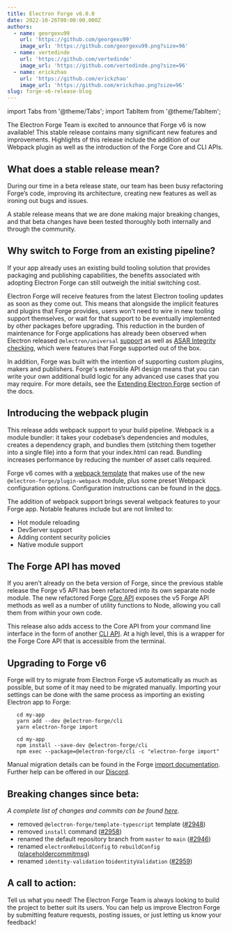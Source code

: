 ```yaml
---
title: Electron Forge v6.0.0
date: 2022-10-26T00:00:00.000Z
authors:
  - name: georgexu99
    url: 'https://github.com/georgexu99'
    image_url: 'https://github.com/georgexu99.png?size=96'
  - name: vertedinde
    url: 'https://github.com/vertedinde'
    image_url: 'https://github.com/vertedinde.png?size=96'
  - name: erickzhao
    url: 'https://github.com/erickzhao'
    image_url: 'https://github.com/erickzhao.png?size=96'
slug: forge-v6-release-blog
---
```


import Tabs from '@theme/Tabs';
import TabItem from '@theme/TabItem';

The Electron Forge Team is excited to announce that Forge v6 is now available! This stable release contains many significant new features and improvements. Highlights of this release include the addition of our Webpack plugin as well as the introduction of the Forge Core and CLI APIs.

## What does a stable release mean?

During our time in a beta release state, our team has been busy refactoring Forge’s code, improving its architecture, creating new features as well as ironing out bugs and issues.

A stable release means that we are done making major breaking changes, and that beta changes have been tested thoroughly both internally and through the community.

## Why switch to Forge from an existing pipeline?

If your app already uses an existing build tooling solution that provides packaging and publishing capabilities, the benefits associated with adopting Electron Forge can still outweigh the initial switching cost.

Electron Forge will receive features from the latest Electron tooling updates as soon as they come out. This means that alongside the implicit features and plugins that Forge provides, users won't need to wire in new tooling support themselves, or wait for that support to be eventually implemented by other packages before upgrading. This reduction in the burden of maintenance for Forge applications has already been observed when Electron released `@electron/universal` [support](https://github.com/electron/universal) as well as [ASAR Integrity checking](https://www.electronjs.org/docs/latest/tutorial/asar-integrity), which were features that Forge supported out of the box.

In addition, Forge was built with the intention of supporting custom plugins, makers and publishers. Forge's extensible API design means that you can write your own additional build logic for any advanced use cases that you may require. For more details, see the [Extending Electron Forge] section of the docs.

## Introducing the webpack plugin

This release adds webpack support to your build pipeline. Webpack is a module bundler: it takes your codebase’s dependencies and modules, creates a dependency graph, and bundles them (stitching them together into a single file) into a form that your index.html can read. Bundling increases performance by reducing the number of asset calls required.

Forge v6 comes with a [webpack template] that makes use of the new `@electron-forge/plugin-webpack` module, plus some preset Webpack configuration options. Configuration instructions can be found in the [docs](https://www.electronforge.io/config/plugins/webpack).

The addition of webpack support brings several webpack features to your Forge app. Notable features include but are not limited to:
- Hot module reloading
- DevServer support
- Adding content security policies
- Native module support

## The Forge API has moved

If you aren't already on the beta version of Forge, since the previous stable release the Forge v5 API has been refactored into its own separate node module. The new refactored Forge [Core API] exposes the v5 Forge API methods as well as a number of utility functions to Node, allowing you call them from within your own code.

This release also adds access to the Core API from your command line interface in the form of another [CLI API]. At a high level, this is a wrapper for the Forge Core API that is accessible from the terminal.

## Upgrading to Forge v6

Forge will try to migrate from Electron Forge v5 automatically as much as possible, but some of it may need to be migrated manually. Importing your settings can be done with the same process as importing an existing Electron app to Forge:

<Tabs>
  <TabItem value="Yarn" label="Yarn" default>

```
   cd my-app
   yarn add --dev @electron-forge/cli
   yarn electron-forge import
```

  </TabItem>
  <TabItem value="NPM" label="NPM">

```
   cd my-app
   npm install --save-dev @electron-forge/cli
   npm exec --package=@electron-forge/cli -c "electron-forge import"
```

  </TabItem>
</Tabs>

Manual migration details can be found in the Forge [import documentation]. Further help can be offered in our [Discord](https://discord.gg/f4cH9BzaDw).

## Breaking changes since beta:

_A complete list of changes and commits can be found [here](https://github.com/electron-userland/electron-forge/blob/main/CHANGELOG.md)_.

- removed `@electron-forge/template-typescript` template ([#2948](https://github.com/electron-userland/electron-forge/commit/fc9421d513300b98c987af41ae71cb5d7e696fd1))
- removed `install` command ([#2958](https://github.com/electron-userland/electron-forge/commit/6b215b0c1d91c998bb2ab953b502e87868527ed9))
- renamed the default repository branch from `master` to `main` ([#2946](https://github.com/electron-userland/electron-forge/commit/d28974e35b5e64aa94e6cc53dce36c8e53f5b5bf))
- renamed `electronRebuildConfig` to `rebuildConfig` ([placeholdercommitmsg](https://github.com/electron-userland/electron-forge/pull/2963))
- renamed `identity-validation` to`identityValidation` ([#2959](https://github.com/electron-userland/electron-forge/commit/dba9359026b6b72479bff8133ec0c2c2e05d5595))

## A call to action:
Tell us what you need! The Electron Forge Team is always looking to build the project to better suit its users. You can help us improve Electron Forge by submitting feature requests, posting issues, or just letting us know your feedback!

<!-- links -->

[Core API]: https://www.npmjs.com/package/@electron-forge/core
[CLI API]: https://www.npmjs.com/package/@electron-forge/cli
[import documentation]: https://www.electronforge.io/import-existing-project
[webpack template]: https://www.electronforge.io/templates/webpack-template]
[Extending Electron Forge]: https://www.electronforge.io/advanced/extending-electron-forge
